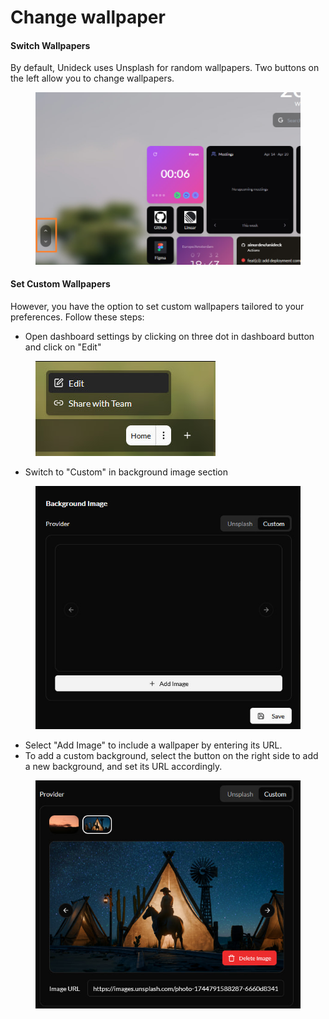 # Change wallpaper

#### Switch Wallpapers

By default, Unideck uses Unsplash for random wallpapers. Two buttons on the left allow you to change wallpapers.

<figure><img src="../.gitbook/assets/image (18).png" alt=""><figcaption></figcaption></figure>

#### Set Custom Wallpapers

However, you have the option to set custom wallpapers tailored to your preferences. Follow these steps:

* Open dashboard settings by clicking on three dot in dashboard button and click on "Edit"

<figure><img src="../.gitbook/assets/image (14).png" alt=""><figcaption></figcaption></figure>

* Switch to "Custom" in background image section

<figure><img src="../.gitbook/assets/image (15).png" alt=""><figcaption></figcaption></figure>

* Select "Add Image" to include a wallpaper by entering its URL.
* To add a custom background, select the button on the right side to add a new background, and set its URL accordingly.

<figure><img src="../.gitbook/assets/image (16).png" alt=""><figcaption></figcaption></figure>
